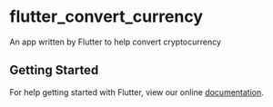 # flutter_convert_currency

An app written by Flutter to help convert cryptocurrency

## Getting Started

For help getting started with Flutter, view our online
[documentation](https://flutter.io/).
